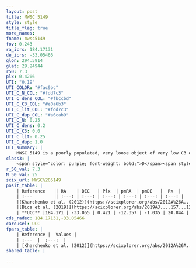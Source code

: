```yaml
---
layout: post
title: MWSC 5149
style: style
title_flag: true
more_names: 
fname: mwsc5149
fov: 0.243
ra_icrs: 184.17131
de_icrs: -33.05466
glon: 294.5914
glat: 29.24944
r50: 7.3
plx: 0.4206
UTI: "0.19"
UTI_COLOR: "#fac9bc"
UTI_C_N_COL: "#fdd7c3"
UTI_C_dens_COL: "#fbccbd"
UTI_C_C3_COL: "#e0a6b3"
UTI_C_lit_COL: "#fdd7c3"
UTI_C_dup_COL: "#a6cab9"
UTI_C_N: 0.25
UTI_C_dens: 0.2
UTI_C_C3: 0.0
UTI_C_lit: 0.25
UTI_C_dup: 1.0
UTI_summary: |
    MWSC 5149 is a poorly populated, very loose object of very low C3 quality. It is poorly studied in the literature, with no articles listed in the last 6 years.
class3: |
    <span style="color: purple; font-weight: bold;">D</span><span style="color: purple; font-weight: bold;">D</span>
r_50_val: 7.3
N_50_val: 25
scix_url: MWSC%205149
posit_table: |
    | Reference    | RA    | DEC   | Plx  | pmRA  | pmDE   |  Rv  |
    | :---         | :---: | :---: | :---: | :---: | :---: | :---: |
    |[Kharchenko et al. (2012)](https://scixplorer.org/abs/2012A%26A...543A.156K) | 184.192 | -32.99 | -- | -6.0 | 1.08 | -- |
    |[Bica et al. (2019)](https://scixplorer.org/abs/2019AJ....157...12B) | 184.186 | -32.989 | -- | -- | -- | -- |
    | **UCC** |184.171 | -33.055 | 0.421 | -12.357 | -1.035 | 20.844 | 
cds_radec: 184.17131,-33.05466
carousel: UCC
fpars_table: |
    | Reference |  Values |
    | :---  |  :---:  |
    | [Kharchenko et al. (2012)](https://scixplorer.org/abs/2012A%26A...543A.156K) | `e_bv=0.156, distance=1542, log_age=9.5` |
shared_table: |
    
---
```

